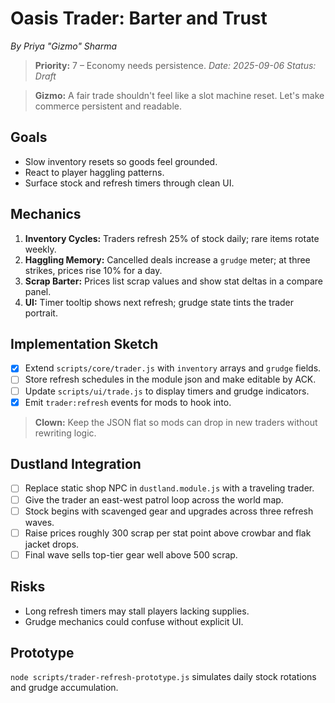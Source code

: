 # Oasis Trader: Barter and Trust

*By Priya "Gizmo" Sharma*
> **Priority:** 7 – Economy needs persistence.
*Date: 2025-09-06*
*Status: Draft*

> **Gizmo:** A fair trade shouldn't feel like a slot machine reset. Let's make commerce persistent and readable.

## Goals
- Slow inventory resets so goods feel grounded.
- React to player haggling patterns.
- Surface stock and refresh timers through clean UI.

## Mechanics
1. **Inventory Cycles:** Traders refresh 25% of stock daily; rare items rotate weekly.
2. **Haggling Memory:** Cancelled deals increase a `grudge` meter; at three strikes, prices rise 10% for a day.
3. **Scrap Barter:** Prices list scrap values and show stat deltas in a compare panel.
4. **UI:** Timer tooltip shows next refresh; grudge state tints the trader portrait.

## Implementation Sketch
- [x] Extend `scripts/core/trader.js` with `inventory` arrays and `grudge` fields.
- [ ] Store refresh schedules in the module json and make editable by ACK.
- [ ] Update `scripts/ui/trade.js` to display timers and grudge indicators.
- [x] Emit `trader:refresh` events for mods to hook into.

> **Clown:** Keep the JSON flat so mods can drop in new traders without rewriting logic.

## Dustland Integration
- [ ] Replace static shop NPC in `dustland.module.js` with a traveling trader.
- [ ] Give the trader an east-west patrol loop across the world map.
- [ ] Stock begins with scavenged gear and upgrades across three refresh waves.
- [ ] Raise prices roughly 300 scrap per stat point above crowbar and flak jacket drops.
- [ ] Final wave sells top-tier gear well above 500 scrap.

## Risks
- Long refresh timers may stall players lacking supplies.
- Grudge mechanics could confuse without explicit UI.

## Prototype
`node scripts/trader-refresh-prototype.js` simulates daily stock rotations and grudge accumulation.

